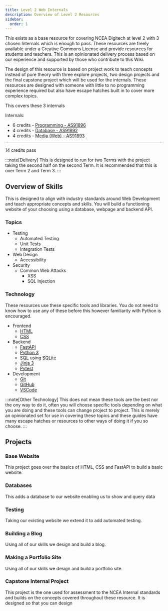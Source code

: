 ```yaml
---
title: Level 2 Web Internals
description: Overview of Level 2 Resources
sidebar:
  order: 1
---
```


This exists as a base resource for covering NCEA Digitech at level 2 with 3 chosen Internals which is enough to pass. These resources are freely available under a Creative Commons License and provide resources for students and teachers. This is an opinionated delivery process based on our experience and supported by those who contribute to this Wiki.

The design of this resource is based on project work to teach concepts instead of pure theory with three explore projects, two design projects and the final capstone project which will be used for the internals. These resources are designed with someone with little to no programming experience required but also have escape hatches built in to cover more complex topics.

This covers these 3 internals

Internals:

- 6 credits - [Programming - AS91896](https://www.nzqa.govt.nz/nqfdocs/ncea-resource/achievements/2019/as91896.pdf)
- 4 credits - [Database - AS91892](https://www.nzqa.govt.nz/nqfdocs/ncea-resource/achievements/2019/as91892.pdf)
- 4 credits - [Media (Web) - AS91893](https://www.nzqa.govt.nz/nqfdocs/ncea-resource/achievements/2019/as91893.pdf)

----

14 credits pass

:::note[Delivery]
This is designed to run for two Terms with the project taking the second half on the second Term. It is recommended that this is over Term 2 and Term 3.
:::

## Overview of Skills

This is designed to align with industry standards around Web Development and teach appropriate concepts and skills. You will build a functioning website of your choosing using a database, webpage and backend API.

### Topics

- Testing
  - Automated Testing
  - Unit Tests
  - Integration Tests
- Web Design
  - Accessibility
- Security
  - Common Web Attacks
    - XSS
    - SQL Injection

### Technology

These resources use these specific tools and libraries. You do not need to know how to use any of these before this however familiarity with Python is encouraged.

- Frontend
  - [HTML](https://developer.mozilla.org/en-US/docs/Web/HTML)
  - [CSS](https://developer.mozilla.org/en-US/docs/Web/CSS)
- Backend
  - [FastAPI](https://fastapi.tiangolo.com/)
  - [Python 3](https://www.python.org/)
  - [SQL](https://www.w3schools.com/sql/) using [SQLite](https://www.sqlite.org/index.html)
  - [Jinja 3](https://jinja.palletsprojects.com/en/stable/)
  - [Pytest](https://docs.pytest.org/en/stable/)
- Development
  - [Git](https://git-scm.com/)
  - [GitHub](https://github.com/)
  - [VSCode](https://code.visualstudio.com/)

:::note[Other Technology]
This does not mean these tools are the best nor the ony way to do it, often you will choose specific tools depending on what you are doing and these tools can change project to project. This is merely an opinionated set for use in covering these topics and these guides have many escape hatches or resources to other ways of doing it if you so choose.
:::

## Projects

### Base Website

This project goes over the basics of HTML, CSS and FastAPI to build a basic website.

### Databases

This adds a database to our website enabling us to show and query data

### Testing

Taking our existing website we extend it to add automated testing.

### Building a Blog

Using all of our skills we design and build a blog.

### Making a Portfolio Site

Using all of our skills we design and build a portfolio site.

### Capstone Internal Project

This project is the one used for assessment to the NCEA Internal standards and builds on the concepts covered throughout these resource. It is designed so that you can design 
